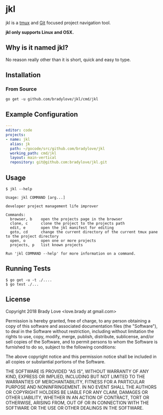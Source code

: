 jkl
====================================

jkl is a [tmux][tmux] and [Git][git] focused project navigation tool.

**jkl only supports Linux and OSX.**

## Why is it named jkl?

No reason really other than it is short, quick and easy to type.

## Installation

### From Source

```
go get -u github.com/bradylove/jkl/cmd/jkl
```

## Example Configuration

``` yaml
---
editor: code
projects:
- name: jkl
  alias: jk
  path: ~/gocode/src/github.com/bradylove/jkl
  working_path: cmd/jkl
  layout: main-vertical
  repository: git@github.com:bradylove/jkl.git
```

## Usage

```
$ jkl --help

Usage: jkl COMMAND [arg...]

developer project management life improver

Commands:
  browser, b    open the projects page in the browser
  clone, c      clone the project to the projects path
  edit, e       open the jkl manifest for editing
  goto, cd      change the current directory of the current tmux pane to the project directory
  open, o       open one or more projects
  projects, p   list known projects

Run 'jkl COMMAND --help' for more information on a command.
```

## Running Tests

```
$ go get -u -t ./....
$ go test ./...
```

## License

Copyright 2018 Brady Love <love.brady at gmail.com>

Permission is hereby granted, free of charge, to any person obtaining a copy of
this software and associated documentation files (the "Software"), to deal in
the Software without restriction, including without limitation the rights to
use, copy, modify, merge, publish, distribute, sublicense, and/or sell copies of
the Software, and to permit persons to whom the Software is furnished to do so,
subject to the following conditions:

The above copyright notice and this permission notice shall be included in all
copies or substantial portions of the Software.

THE SOFTWARE IS PROVIDED "AS IS", WITHOUT WARRANTY OF ANY KIND, EXPRESS OR
IMPLIED, INCLUDING BUT NOT LIMITED TO THE WARRANTIES OF MERCHANTABILITY, FITNESS
FOR A PARTICULAR PURPOSE AND NONINFRINGEMENT. IN NO EVENT SHALL THE AUTHORS OR
COPYRIGHT HOLDERS BE LIABLE FOR ANY CLAIM, DAMAGES OR OTHER LIABILITY, WHETHER
IN AN ACTION OF CONTRACT, TORT OR OTHERWISE, ARISING FROM, OUT OF OR IN
CONNECTION WITH THE SOFTWARE OR THE USE OR OTHER DEALINGS IN THE SOFTWARE.

[git]:  https://git-scm.com/
[tmux]: https://github.com/tmux/tmux
